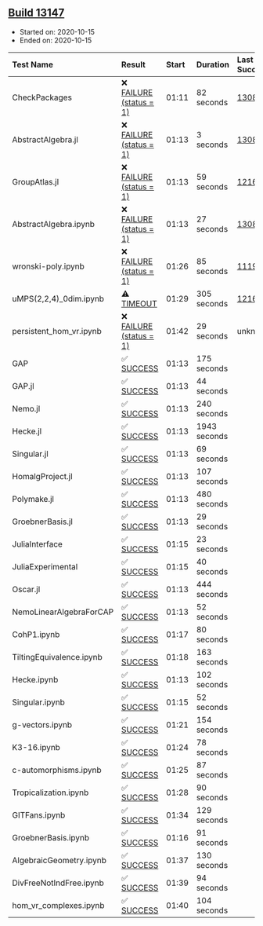 ## [Build 13147](https://oscarci.mathematik.uni-kl.de/job/oscar/13147/)

* Started on: 2020-10-15
* Ended on: 2020-10-15

| Test Name    | Result | Start | Duration | Last Success | First Failure |
|:-------------|:-------|:------|:---------|:-------------|:--------------|
| CheckPackages | ❌ [FAILURE (status = 1)](https://oscarci.mathematik.uni-kl.de/job/oscar/13147/artifact/logs/build-13147/CheckPackages.log) | 01:11 | 82 seconds | [13085](https://oscarci.mathematik.uni-kl.de/job/oscar/13085/) | [13086](https://oscarci.mathematik.uni-kl.de/job/oscar/13086/) |
| AbstractAlgebra.jl | ❌ [FAILURE (status = 1)](https://oscarci.mathematik.uni-kl.de/job/oscar/13147/artifact/logs/build-13147/AbstractAlgebra.jl.log) | 01:13 | 3 seconds | [13085](https://oscarci.mathematik.uni-kl.de/job/oscar/13085/) | [13086](https://oscarci.mathematik.uni-kl.de/job/oscar/13086/) |
| GroupAtlas.jl | ❌ [FAILURE (status = 1)](https://oscarci.mathematik.uni-kl.de/job/oscar/13147/artifact/logs/build-13147/GroupAtlas.jl.log) | 01:13 | 59 seconds | [12167](https://oscarci.mathematik.uni-kl.de/job/oscar/12167/) | [12168](https://oscarci.mathematik.uni-kl.de/job/oscar/12168/) |
| AbstractAlgebra.ipynb | ❌ [FAILURE (status = 1)](https://oscarci.mathematik.uni-kl.de/job/oscar/13147/artifact/logs/build-13147/AbstractAlgebra.ipynb.log) | 01:13 | 27 seconds | [13085](https://oscarci.mathematik.uni-kl.de/job/oscar/13085/) | [13086](https://oscarci.mathematik.uni-kl.de/job/oscar/13086/) |
| wronski-poly.ipynb | ❌ [FAILURE (status = 1)](https://oscarci.mathematik.uni-kl.de/job/oscar/13147/artifact/logs/build-13147/wronski-poly.ipynb.log) | 01:26 | 85 seconds | [11192](https://oscarci.mathematik.uni-kl.de/job/oscar/11192/) | [11193](https://oscarci.mathematik.uni-kl.de/job/oscar/11193/) |
| uMPS(2,2,4)_0dim.ipynb | ⚠ [TIMEOUT](https://oscarci.mathematik.uni-kl.de/job/oscar/13147/artifact/logs/build-13147/uMPS-2-2-4-_0dim.ipynb.log) | 01:29 | 305 seconds | [12167](https://oscarci.mathematik.uni-kl.de/job/oscar/12167/) | [12168](https://oscarci.mathematik.uni-kl.de/job/oscar/12168/) |
| persistent_hom_vr.ipynb | ❌ [FAILURE (status = 1)](https://oscarci.mathematik.uni-kl.de/job/oscar/13147/artifact/logs/build-13147/persistent_hom_vr.ipynb.log) | 01:42 | 29 seconds | unknown | unknown |
| GAP | ✅ [SUCCESS](https://oscarci.mathematik.uni-kl.de/job/oscar/13147/artifact/logs/build-13147/GAP.log) | 01:13 | 175 seconds |  |  |
| GAP.jl | ✅ [SUCCESS](https://oscarci.mathematik.uni-kl.de/job/oscar/13147/artifact/logs/build-13147/GAP.jl.log) | 01:13 | 44 seconds |  |  |
| Nemo.jl | ✅ [SUCCESS](https://oscarci.mathematik.uni-kl.de/job/oscar/13147/artifact/logs/build-13147/Nemo.jl.log) | 01:13 | 240 seconds |  |  |
| Hecke.jl | ✅ [SUCCESS](https://oscarci.mathematik.uni-kl.de/job/oscar/13147/artifact/logs/build-13147/Hecke.jl.log) | 01:13 | 1943 seconds |  |  |
| Singular.jl | ✅ [SUCCESS](https://oscarci.mathematik.uni-kl.de/job/oscar/13147/artifact/logs/build-13147/Singular.jl.log) | 01:13 | 69 seconds |  |  |
| HomalgProject.jl | ✅ [SUCCESS](https://oscarci.mathematik.uni-kl.de/job/oscar/13147/artifact/logs/build-13147/HomalgProject.jl.log) | 01:13 | 107 seconds |  |  |
| Polymake.jl | ✅ [SUCCESS](https://oscarci.mathematik.uni-kl.de/job/oscar/13147/artifact/logs/build-13147/Polymake.jl.log) | 01:13 | 480 seconds |  |  |
| GroebnerBasis.jl | ✅ [SUCCESS](https://oscarci.mathematik.uni-kl.de/job/oscar/13147/artifact/logs/build-13147/GroebnerBasis.jl.log) | 01:13 | 29 seconds |  |  |
| JuliaInterface | ✅ [SUCCESS](https://oscarci.mathematik.uni-kl.de/job/oscar/13147/artifact/logs/build-13147/JuliaInterface.log) | 01:15 | 23 seconds |  |  |
| JuliaExperimental | ✅ [SUCCESS](https://oscarci.mathematik.uni-kl.de/job/oscar/13147/artifact/logs/build-13147/JuliaExperimental.log) | 01:15 | 40 seconds |  |  |
| Oscar.jl | ✅ [SUCCESS](https://oscarci.mathematik.uni-kl.de/job/oscar/13147/artifact/logs/build-13147/Oscar.jl.log) | 01:13 | 444 seconds |  |  |
| NemoLinearAlgebraForCAP | ✅ [SUCCESS](https://oscarci.mathematik.uni-kl.de/job/oscar/13147/artifact/logs/build-13147/NemoLinearAlgebraForCAP.log) | 01:13 | 52 seconds |  |  |
| CohP1.ipynb | ✅ [SUCCESS](https://oscarci.mathematik.uni-kl.de/job/oscar/13147/artifact/logs/build-13147/CohP1.ipynb.log) | 01:17 | 80 seconds |  |  |
| TiltingEquivalence.ipynb | ✅ [SUCCESS](https://oscarci.mathematik.uni-kl.de/job/oscar/13147/artifact/logs/build-13147/TiltingEquivalence.ipynb.log) | 01:18 | 163 seconds |  |  |
| Hecke.ipynb | ✅ [SUCCESS](https://oscarci.mathematik.uni-kl.de/job/oscar/13147/artifact/logs/build-13147/Hecke.ipynb.log) | 01:13 | 102 seconds |  |  |
| Singular.ipynb | ✅ [SUCCESS](https://oscarci.mathematik.uni-kl.de/job/oscar/13147/artifact/logs/build-13147/Singular.ipynb.log) | 01:15 | 52 seconds |  |  |
| g-vectors.ipynb | ✅ [SUCCESS](https://oscarci.mathematik.uni-kl.de/job/oscar/13147/artifact/logs/build-13147/g-vectors.ipynb.log) | 01:21 | 154 seconds |  |  |
| K3-16.ipynb | ✅ [SUCCESS](https://oscarci.mathematik.uni-kl.de/job/oscar/13147/artifact/logs/build-13147/K3-16.ipynb.log) | 01:24 | 78 seconds |  |  |
| c-automorphisms.ipynb | ✅ [SUCCESS](https://oscarci.mathematik.uni-kl.de/job/oscar/13147/artifact/logs/build-13147/c-automorphisms.ipynb.log) | 01:25 | 87 seconds |  |  |
| Tropicalization.ipynb | ✅ [SUCCESS](https://oscarci.mathematik.uni-kl.de/job/oscar/13147/artifact/logs/build-13147/Tropicalization.ipynb.log) | 01:28 | 90 seconds |  |  |
| GITFans.ipynb | ✅ [SUCCESS](https://oscarci.mathematik.uni-kl.de/job/oscar/13147/artifact/logs/build-13147/GITFans.ipynb.log) | 01:34 | 129 seconds |  |  |
| GroebnerBasis.ipynb | ✅ [SUCCESS](https://oscarci.mathematik.uni-kl.de/job/oscar/13147/artifact/logs/build-13147/GroebnerBasis.ipynb.log) | 01:16 | 91 seconds |  |  |
| AlgebraicGeometry.ipynb | ✅ [SUCCESS](https://oscarci.mathematik.uni-kl.de/job/oscar/13147/artifact/logs/build-13147/AlgebraicGeometry.ipynb.log) | 01:37 | 130 seconds |  |  |
| DivFreeNotIndFree.ipynb | ✅ [SUCCESS](https://oscarci.mathematik.uni-kl.de/job/oscar/13147/artifact/logs/build-13147/DivFreeNotIndFree.ipynb.log) | 01:39 | 94 seconds |  |  |
| hom_vr_complexes.ipynb | ✅ [SUCCESS](https://oscarci.mathematik.uni-kl.de/job/oscar/13147/artifact/logs/build-13147/hom_vr_complexes.ipynb.log) | 01:40 | 104 seconds |  |  |
